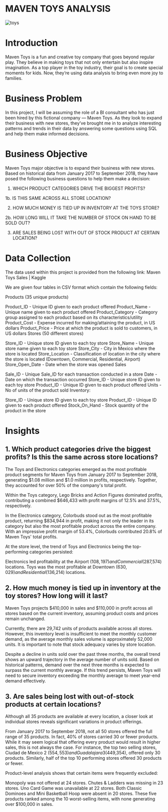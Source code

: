 # MAVEN TOYS ANALYSIS

![toys](https://github.com/user-attachments/assets/8ea1d099-76b7-4bbc-bdf0-24f5c7a84ab5)

# Introduction 
Maven Toys is a fun and creative toy company that goes beyond regular play. They believe in making toys that not only entertain but also inspire imagination. As a top player in the toy industry, their goal is to create special moments for kids. Now, they’re using data analysis to bring even more joy to families.

# Business Problem

In this project, I will be assuming the role of a BI consultant who has just been hired by this fictional company — Maven Toys. As they look to expand their business with new stores, they’ve brought me in to analyze interesting patterns and trends in their data  by answering some questions using SQL and help them make informed decisions.

# Business Objective

Maven Toys major objective is to expand their business with new stores. Based on historical data from January 2017 to September 2018, they have posed the following business questions to help them make a decision:

1. WHICH PRODUCT CATEGORIES DRIVE THE BIGGEST PROFITS?
   
1b. IS THIS SAME ACROSS ALL STORE LOCATION?

2.  HOW MUCH MONEY IS TIED UP IN INVENTORY  AT THE TOYS STORE?
   
2b.  HOW LONG WILL IT TAKE THE NUMBER OF STOCK ON HAND TO BE SOLD OUT?

3.  ARE SALES BEING LOST WITH OUT OF STOCK PRODUCT  AT CERTAIN LOCATION?

# Data Collection

The data used within this project is provided from the following link:
Maven Toys Sales | Kaggle

We are given four tables in CSV format which contain the following fields:

Products (35 unique products)

Product_ID - Unique ID given to each product offered
Product_Name - Unique name given to each product offered
Product_Category - Category group assigned to each product based on its characteristics/utility
Product_Cost - Expense incurred for making/attaining the product, in US dollars
Product_Price - Price at which the product is sold to customers, in US dollars
Stores (50 different stores)

Store_ID - Unique store ID given to each toy store
Store_Name - Unique store name given to each toy store
Store_City - City in Mexico where the store is located
Store_Location - Classification of location in the city where the store is located (Downtown,
Commercial, Residential, Airport)
Store_Open_Date - Date when the store was opened
Sales

Sale_ID - Unique Sale_ID for each transaction conducted in a store
Date - Date on which the transaction occurred
Store_ID - Unique store ID given to each toy store
Product_ID - Unique ID given to each product offered
Units - No of units of the product sold
Inventory:

Store_ID - Unique store ID given to each toy store
Product_ID - Unique ID given to each product offered
Stock_On_Hand - Stock quantity of the product in the store

# Insights 
## 1. Which product categories drive the biggest profits? Is this the same across store locations?

 The Toys and Electronics categories emerged as the most profitable product segments for Maven Toys from January 2017 to September 2018, generating $1.08 million and $1.0 million in profits, respectively. Together, they accounted for over 50% of the company's total profit.

Within the Toys category, Lego Bricks and Action Figures dominated profits, contributing a combined $646,433 with profit margins of 12.5% and 37.5%, respectively.

In the Electronics category, Colorbuds stood out as the most profitable product, returning $834,944 in profit, making it not only the leader in its category but also the most profitable product across the entire company. With an impressive profit margin of 53.4%, Colorbuds contributed 20.8% of Maven Toys' total profits.

At the store level, the trend of Toys and Electronics being the top-performing categories persisted:

Electronics led profitability at the Airport ($108,197) and Commercial ($287,574) locations.
Toys was the most profitable at Downtown ($630,029) and Residential ($136,214) locations.

## 2. How much money is tied up in inventory at the toy stores? How long will it last?

Maven Toys projects $410,000 in sales and $110,000 in profit across all stores based on the current inventory, assuming product costs and prices remain unchanged.

Currently, there are 29,742 units of products available across all stores. However, this inventory level is insufficient to meet the monthly customer demand, as the average monthly sales volume is approximately 52,000 units. It is important to note that stock adequacy varies by store location.

Despite a decline in units sold over the past three months, the overall trend shows an upward trajectory in the average number of units sold. Based on historical patterns, demand over the next three months is expected to surpass the current monthly average. If this trend persists, Maven Toys will need to secure inventory exceeding the monthly average to meet year-end demand effectively.

## 3. Are sales being lost with out-of-stock products at certain locations?

Although all 35 products are available at every location, a closer look at individual stores reveals significant variations in product offerings.

From January 2017 to September 2018, not all 50 stores offered the full range of 35 products. In fact, 40% of stores carried 30 or fewer products. While it may seem logical that offering every product would result in higher sales, this is not always the case. For instance, the top two selling stores, Ciudad de Mexico 2 ($554,553) and Guadalajara 3 ($449,354), offered only 30 products. Similarly, half of the top 10 performing stores offered 30 products or fewer.

Product-level analysis shows that certain items were frequently excluded:

Monopoly was not offered at 24 stores.
Chutes & Ladders was missing in 23 stores.
Uno Card Game was unavailable at 22 stores.
Both Classic Dominoes and Mini Basketball Hoop were absent in 20 stores.
These five products ranked among the 10 worst-selling items, with none generating over $100,000 in sales.

